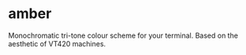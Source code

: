 # amber
Monochromatic tri-tone colour scheme for your terminal. Based on the aesthetic of VT420 machines.
